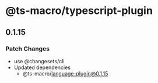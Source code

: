# @ts-macro/typescript-plugin

## 0.1.15
### Patch Changes

- use @changesets/cli
- Updated dependencies
  - @ts-macro/language-plugin@0.1.15
